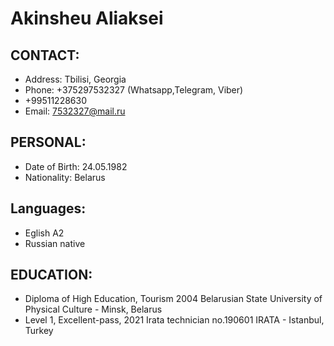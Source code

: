 # Akinsheu Aliaksei

## CONTACT: 

- Address: Tbilisi, Georgia
- Phone: +375297532327 (Whatsapp,Telegram, Viber)
- +99511228630
- Email: 7532327@mail.ru

## PERSONAL:
- Date of Birth: 24.05.1982
- Nationality: Belarus

## Languages:
- Eglish A2
- Russian native

## EDUCATION:
- Diploma of High Education, Tourism 2004 Belarusian State University of Physical Culture - Minsk, Belarus
- Level 1, Excellent-pass, 2021 Irata technician no.190601 IRATA - Istanbul, Turkey